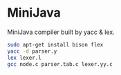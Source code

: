 # MiniJava
MiniJava compiler built by yacc &amp; lex.

```bash
sudo apt-get install bison flex
yacc -d parser.y
lex lexer.l
gcc node.c parser.tab.c lexer.yy.c
```
